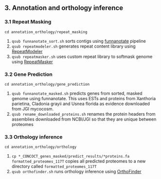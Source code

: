 ## 3. Annotation and orthology inference
### 3.1 Repeat Masking
`cd annotation_orthology/repeat_masking`
1. `qsub funnanotate_sort.sh` sorts contigs using [funnanotate](https://github.com/nextgenusfs/funannotate) pipeline
2. `qsub repeatmodeler.sh` generates repeat content library using [RepeatModeler](https://www.repeatmasker.org/RepeatModeler/)
3. `qsub repeatmasker.sh` uses custom repeat library to softmask genome using [RepeatMasker](https://www.repeatmasker.org/RepeatMasker/)

### 3.2 Gene Prediction
`cd annotation_orthology/gene_prediction`
1. `qsub funnanotate_masked.sh` predicts genes from sorted, masked genome using funnanotate. This uses ESTs and proteins from Xanthoria parietina, Cladonia grayii and Usnea florida as evidence downloaded from JGI mycocosm.
2. `qsub rename_downloaded_proteins.sh` renames the protein headers from assemblies downloaded from NCBI/JGI so that they are unique between proteomes

### 3.3 Orthology inference
`cd annotation_orthology/orthology`
1. `cp *_CONCOCT_genes_masked/predict_results/*proteins.fa formatted_proteomes_117T` copies all predicted proteomes to a new directory called `formatted_proteomes_117T`
2. `qsub orthofinder.sh` runs orthology inference using [OrthoFinder](https://github.com/davidemms/OrthoFinder)
